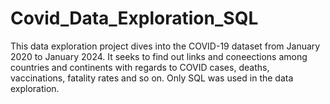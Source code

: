 # Covid_Data_Exploration_SQL
This data exploration project dives into the COVID-19 dataset from January 2020 to January 2024. It seeks to find out links and coneections among countries and continents with regards to COVID cases, deaths, vaccinations, fatality rates and so on.
Only SQL was used in the data exploration.
